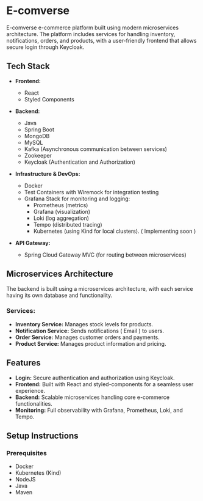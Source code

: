 # E-comverse

E-comverse e-commerce platform built using modern microservices architecture. The platform includes services for handling inventory, notifications, orders, and products, with a user-friendly frontend that allows secure login through Keycloak.

## Tech Stack

- **Frontend:**
  - React
  - Styled Components

- **Backend:**
  - Java
  - Spring Boot
  - MongoDB
  - MySQL
  - Kafka (Asynchronous communication between services)
  - Zookeeper
  - Keycloak (Authentication and Authorization)

- **Infrastructure & DevOps:**
  - Docker
  - Test Containers with Wiremock for integration testing
  - Grafana Stack for monitoring and logging:
    - Prometheus (metrics)
    - Grafana (visualization)
    - Loki (log aggregation)
    - Tempo (distributed tracing)
    - Kubernetes (using Kind for local clusters). ( Implementing soon )


- **API Gateway:**
  - Spring Cloud Gateway MVC (for routing between microservices)

## Microservices Architecture
The backend is built using a microservices architecture, with each service having its own database and functionality.

### Services:
- **Inventory Service:** Manages stock levels for products.
- **Notification Service:** Sends notifications ( Email ) to users.
- **Order Service:** Manages customer orders and payments.
- **Product Service:** Manages product information and pricing.

## Features
- **Login:** Secure authentication and authorization using Keycloak.
- **Frontend:** Built with React and styled-components for a seamless user experience.
- **Backend:** Scalable microservices handling core e-commerce functionalities.
- **Monitoring:** Full observability with Grafana, Prometheus, Loki, and Tempo.

## Setup Instructions

### Prerequisites
- Docker
- Kubernetes (Kind)
- NodeJS
- Java
- Maven


